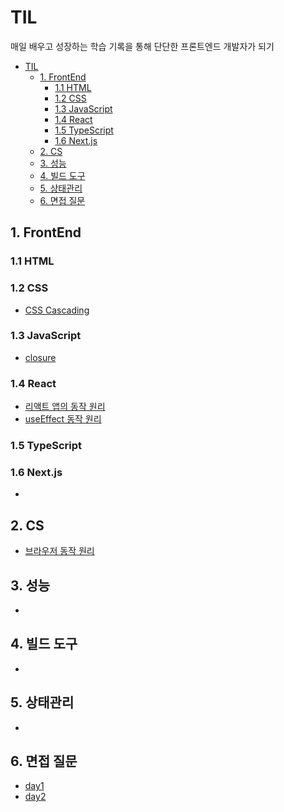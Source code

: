 # TIL

매일 배우고 성장하는 학습 기록을 통해
단단한 프론트엔드 개발자가 되기

- [TIL](#til)
  - [1. FrontEnd](#1-frontend)
    - [1.1 HTML](#11-html)
    - [1.2 CSS](#12-css)
    - [1.3 JavaScript](#13-javascript)
    - [1.4 React](#14-react)
    - [1.5 TypeScript](#15-typescript)
    - [1.6 Next.js](#16-nextjs)
  - [2. CS](#2-cs)
  - [3. 성능](#3-성능)
  - [4. 빌드 도구](#4-빌드-도구)
  - [5. 상태관리](#5-상태관리)
  - [6. 면접 질문](#6-면접-질문)

## 1. FrontEnd
### 1.1 HTML

### 1.2 CSS
- [CSS Cascading](frontend/css/CSS%20Cascading.md)

### 1.3 JavaScript
- [closure](frontend/javascript/closure.md)

### 1.4 React
- [리액트 앱의 동작 원리](frontend/react/리액트%20앱의%20동작%20원리.md)
- [useEffect 동작 원리](frontend/react/useEffect%20동작%20원리.md)

### 1.5 TypeScript

### 1.6 Next.js
- 

## 2. CS
- [브라우저 동작 원리](frontend/computer-science/브라우저%20동작%20원리.md)

## 3. 성능
-

## 4. 빌드 도구
-

## 5. 상태관리
-

## 6. 면접 질문
- [day1](interview/day1.md)
- [day2](interview/day2.md)